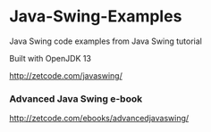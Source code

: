 # Java-Swing-Examples
Java Swing code examples from Java Swing tutorial

Built with OpenJDK 13

http://zetcode.com/javaswing/

### Advanced Java Swing e-book 
http://zetcode.com/ebooks/advancedjavaswing/
